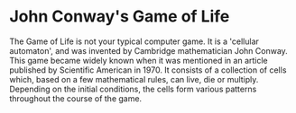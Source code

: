 

# John Conway's Game of Life



The Game of Life is not your typical computer game. It is a 'cellular automaton', and was invented by Cambridge mathematician John Conway. This game became widely known when it was mentioned in an article published by Scientific American in 1970\. It consists of a collection of cells which, based on a few mathematical rules, can live, die or multiply. Depending on the initial conditions, the cells form various patterns throughout the course of the game.

